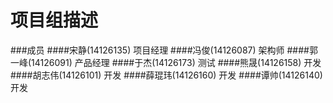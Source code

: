 # 项目组描述


###成员
####宋静(14126135)   	项目经理
####冯俊(14126087)   	架构师
####郭一峰(14126091)   	产品经理
####于杰(14126173)   	测试
####熊晟(14126158)   	开发
####胡志伟(14126101)   	开发
####薛琨玮(14126160)   	开发
####谭帅(14126140)   	开发
